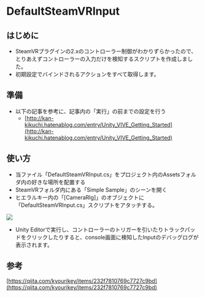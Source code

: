 # DefaultSteamVRInput



## はじめに

- SteamVRプラグインの2.xのコントローラー制御がわかりずらかったので、とりあえずコントローラーの入力だけを検知するスクリプトを作成しました。
- 初期設定でバインドされるアクションをすべて取得します。



## 準備

- 以下の記事を参考に、記事内の「実行」の前までの設定を行う
  - [http://kan-kikuchi.hatenablog.com/entry/Unity_VIVE_Getting_Started](http://kan-kikuchi.hatenablog.com/entry/Unity_VIVE_Getting_Started)



## 使い方

- 当ファイル「DefaultSteamVRInput.cs」をプロジェクト内のAssetsフォルダ内の好きな場所を配置する
- SteamVRフォルダ内にある「Simple Sample」のシーンを開く
- ヒエラルキー内の「[CameraRIg]」のオブジェクトに「DefaultSteamVRInput.cs」スクリプトをアタッチする。

![](https://taroyan3rd.com/images/DefaultSteamVRInput/1.PNG)

- Unity Editorで実行し、コントローラーのトリガーを引いたりトラックパッドをクリックしたりすると、console画面に検知したInputのデバッグログが表示されます。



## 参考

[https://qiita.com/kyourikey/items/232f7810769c7727c9bd](https://qiita.com/kyourikey/items/232f7810769c7727c9bd)

